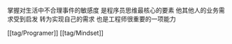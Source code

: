 掌握对生活中不合理事件的敏感度 是程序员思维最核心的要素
他其他人的业务需求受到启发 转为实现自己的需求 也是工程师很重要的一项能力

[[tag/Programer]] [[tag/Mindset]]
